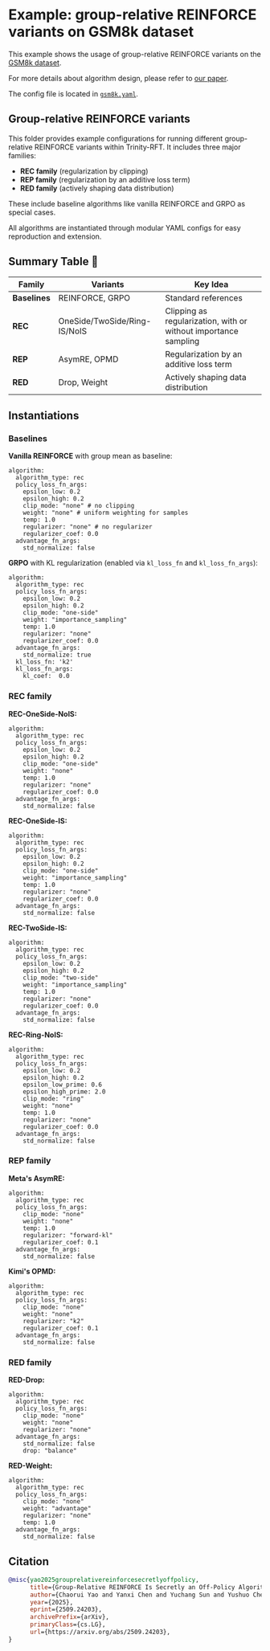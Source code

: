 # Example: group-relative REINFORCE variants on GSM8k dataset

This example shows the usage of group-relative REINFORCE variants on the [GSM8k dataset](https://huggingface.co/datasets/openai/gsm8k).

For more details about algorithm design, please refer to [our paper](https://arxiv.org/abs/2509.24203).

The config file is located in [`gsm8k.yaml`](gsm8k.yaml).

## Group-relative REINFORCE variants

This folder provides example configurations for running different group-relative REINFORCE variants within Trinity-RFT.
It includes three major families:

- **REC family** (regularization by clipping)
- **REP family** (regularization by an additive loss term)
- **RED family** (actively shaping data distribution)

These include baseline algorithms like vanilla REINFORCE and GRPO as special cases.

All algorithms are instantiated through modular YAML configs for easy reproduction and extension.

## Summary Table 📝

| Family        | Variants                                        | Key Idea                            |
| ------------- | ----------------------------------------------- | ----------------------------------- |
| **Baselines** | REINFORCE, GRPO                                 | Standard references          |
| **REC**       | OneSide/TwoSide/Ring-IS/NoIS                    | Clipping as regularization, with or without importance sampling   |
| **REP**       | AsymRE, OPMD                                    | Regularization by an additive loss term |
| **RED**       | Drop, Weight                                    | Actively shaping data distribution      |



## Instantiations

### Baselines

**Vanilla REINFORCE** with group mean as baseline:

```
algorithm:
  algorithm_type: rec
  policy_loss_fn_args:
    epsilon_low: 0.2
    epsilon_high: 0.2
    clip_mode: "none" # no clipping
    weight: "none" # uniform weighting for samples
    temp: 1.0
    regularizer: "none" # no regularizer
    regularizer_coef: 0.0
  advantage_fn_args:
    std_normalize: false
```

**GRPO** with KL regularization (enabled via `kl_loss_fn` and `kl_loss_fn_args`):

```
algorithm:
  algorithm_type: rec
  policy_loss_fn_args:
    epsilon_low: 0.2
    epsilon_high: 0.2
    clip_mode: "one-side"
    weight: "importance_sampling"
    temp: 1.0
    regularizer: "none"
    regularizer_coef: 0.0
  advantage_fn_args:
    std_normalize: true
  kl_loss_fn: 'k2'
  kl_loss_fn_args:
    kl_coef:  0.0
```

### REC family

**REC-OneSide-NoIS:**

```
algorithm:
  algorithm_type: rec
  policy_loss_fn_args:
    epsilon_low: 0.2
    epsilon_high: 0.2
    clip_mode: "one-side"
    weight: "none"
    temp: 1.0
    regularizer: "none"
    regularizer_coef: 0.0
  advantage_fn_args:
    std_normalize: false
```

**REC-OneSide-IS:**

```
algorithm:
  algorithm_type: rec
  policy_loss_fn_args:
    epsilon_low: 0.2
    epsilon_high: 0.2
    clip_mode: "one-side"
    weight: "importance_sampling"
    temp: 1.0
    regularizer: "none"
    regularizer_coef: 0.0
  advantage_fn_args:
    std_normalize: false
```

**REC-TwoSide-IS:**

```
algorithm:
  algorithm_type: rec
  policy_loss_fn_args:
    epsilon_low: 0.2
    epsilon_high: 0.2
    clip_mode: "two-side"
    weight: "importance_sampling"
    temp: 1.0
    regularizer: "none"
    regularizer_coef: 0.0
  advantage_fn_args:
    std_normalize: false
```

**REC-Ring-NoIS:**

```
algorithm:
  algorithm_type: rec
  policy_loss_fn_args:
    epsilon_low: 0.2
    epsilon_high: 0.2
    epsilon_low_prime: 0.6
    epsilon_high_prime: 2.0
    clip_mode: "ring"
    weight: "none"
    temp: 1.0
    regularizer: "none"
    regularizer_coef: 0.0
  advantage_fn_args:
    std_normalize: false
```

### REP family


**Meta's AsymRE:**

```
algorithm:
  algorithm_type: rec
  policy_loss_fn_args:
    clip_mode: "none"
    weight: "none"
    temp: 1.0
    regularizer: "forward-kl"
    regularizer_coef: 0.1
  advantage_fn_args:
    std_normalize: false
```


**Kimi's OPMD:**

```
algorithm:
  algorithm_type: rec
  policy_loss_fn_args:
    clip_mode: "none"
    weight: "none"
    regularizer: "k2"
    regularizer_coef: 0.1
  advantage_fn_args:
    std_normalize: false
```

### RED family


**RED-Drop:**

```
algorithm:
  algorithm_type: rec
  policy_loss_fn_args:
    clip_mode: "none"
    weight: "none"
    regularizer: "none"
  advantage_fn_args:
    std_normalize: false
    drop: "balance"
```


**RED-Weight:**

```
algorithm:
  algorithm_type: rec
  policy_loss_fn_args:
    clip_mode: "none"
    weight: "advantage"
    regularizer: "none"
    temp: 1.0
  advantage_fn_args:
    std_normalize: false
```

## Citation

```bibtex
@misc{yao2025grouprelativereinforcesecretlyoffpolicy,
      title={Group-Relative REINFORCE Is Secretly an Off-Policy Algorithm: Demystifying Some Myths About GRPO and Its Friends},
      author={Chaorui Yao and Yanxi Chen and Yuchang Sun and Yushuo Chen and Wenhao Zhang and Xuchen Pan and Yaliang Li and Bolin Ding},
      year={2025},
      eprint={2509.24203},
      archivePrefix={arXiv},
      primaryClass={cs.LG},
      url={https://arxiv.org/abs/2509.24203},
}
```
